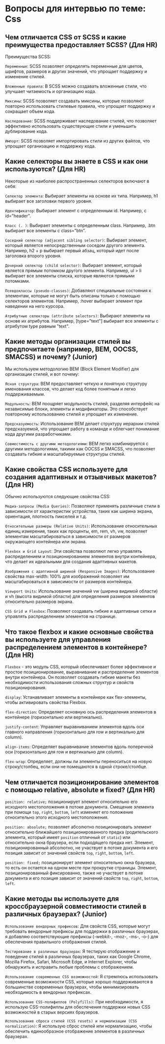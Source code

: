 # Вопросы для интервью по теме: Css

## Чем отличается CSS от SCSS и какие преимущества предоставляет SCSS? (Для HR)
Преимущества SCSS:

`Переменные`: SCSS позволяет определять переменные для цветов, шрифтов, размеров и других значений, что упрощает поддержку и изменение стилей.

`Вложенные правила`: В SCSS можно создавать вложенные стили, что улучшает читаемость и организацию кода.

`Миксины`: SCSS позволяет создавать миксины, которые позволяют повторно использовать стилевые правила, что упрощает поддержку и сокращает объем кода.

`Наследование`: SCSS поддерживает наследование стилей, что позволяет эффективно использовать существующие стили и уменьшить дублирование кода.

`Импорт`: SCSS позволяет импортировать стили из других файлов, что упрощает организацию и поддержку кода.


## Какие селекторы вы знаете в CSS и как они используются? (Для HR)


Некоторые из наиболее распространенных селекторов включают в себя:

`Селектор элемента`: Выбирает элементы на основе их типа. Например, h1 выбирает все заголовки первого уровня.

`Идентификатор`: Выбирает элемент с определенным id. Например, с id="header".

`Класс (. )`: Выбирает элементы с определенным class. Например, .btn выбирает все элементы с class="btn".

`Соседний селектор (adjacent sibling selector)`: Выбирает элемент, который является непосредственным соседом другого элемента. Например, h2 + p выбирает первый абзац, который идет после заголовка второго уровня.

`Дочерний селектор (child selector)`: Выбирает элемент, который является прямым потомком другого элемента. Например, ul > li выбирает все элементы списка, которые являются прямыми потомками.

`Псевдоклассы (pseudo-classes)`: Добавляют специальные состояния к элементам, которые не могут быть описаны только с помощью селекторов элементов. Например, :hover выбирает элемент при наведении на него курсора.

`Атрибутные селекторы (attribute selectors)`: Выбирают элементы на основе их атрибутов. Например, [type="text"] выбирает все элементы с атрибутом type равным "text".

## Какие методы организации стилей вы предпочитаете (например, BEM, OOCSS, SMACSS) и почему? (Junior)

Мы используем методологию BEM (Block Element Modifier) для организации стилей, и вот почему:

`Ясная структура`: BEM предоставляет четкую и понятную структуру именования классов, что делает код более понятным и легко поддерживаемым.

`Модульность`: BEM поощряет модульность стилей, разделяя интерфейс на независимые блоки, элементы и модификаторы. Это способствует повторному использованию стилей и упрощает их изменение.

`Предсказуемость`: Использование BEM делает структуру иерархии стилей предсказуемой, что упрощает работу в команде и облегчает понимание кода другими разработчиками.

`Совместимость с другими методологиями`: BEM легко комбинируется с другими методологиями, такими как OOCSS и SMACSS, что позволяет создавать гибкие и масштабируемые структуры стилей.


## Какие свойства CSS используете для создания адаптивных и отзывчивых макетов? (Для HR)
Обычно используются следующие свойства CSS:

`Медиа-запросы (Media Queries)`: Позволяют применять различные стили в зависимости от характеристик устройства, таких как ширина экрана, ориентация, плотность пикселей и т.д.

`Относительные размеры (Relative Units)`: Использование относительных единиц измерения, таких как проценты, em, rem, vh, vw, позволяет элементам масштабироваться в зависимости от размеров окружающего контейнера или экрана.

`Flexbox и Grid Layout`: Эти свойства позволяют легко управлять распределением и позиционированием элементов внутри контейнера, что делает их идеальными для создания адаптивных макетов.

`Изображения с адаптивной шириной (Responsive Images)`: Использование свойства max-width: 100% для изображений позволяет им масштабироваться в зависимости от размеров контейнера.

`Viewport Units`: Использование значений vw (ширина видимой области) и vh (высота видимой области) для определения размеров элементов относительно размеров экрана.

`CSS Grid и Flexbox`: Позволяют создавать гибкие и адаптивные сетки и управлять распределением элементов на странице.

## Что такое flexbox и какие основные свойства вы используете для управления распределением элементов в контейнере? (Для HR)

`Flexbox` - это модуль CSS, который обеспечивает более эффективное и простое позиционирование, выравнивание и распределение элементов внутри контейнера. Он позволяет создавать гибкие макеты без необходимости использования сложных структур и свойств позиционирования.

`display`: Устанавливает элементы в контейнере как flex-элементы, чтобы активировать свойства Flexbox.

`flex-direction`: Определяет основную ось распределения элементов в контейнере (горизонтально или вертикально).

`justify-content`: Управляет выравниванием элементов вдоль оси главного направления (горизонтально для row и вертикально для column).

`align-items`: Определяет выравнивание элементов вдоль поперечной оси (горизонтально для row и вертикально для column).

`flex-wrap`: Определяет, должны ли элементы переноситься на новую строку/столбец, если они не помещаются в одной строке/столбце.


## Чем отличается позиционирование элементов с помощью relative, absolute и fixed? (Для HR)

`position: relative;` позиционирует элемент относительно его исходного местоположения в потоке документа. Смещение элемента при помощи `top`, `right`, `bottom`, `left` изменяет его положение относительно этого исходного местоположения.

`position: absolute;` позволяет абсолютно позиционировать элемент относительно ближайшего позиционированного предка (родительского элемента, который имеет `position` отличный от `static`) или относительно окна браузера, если подходящего предка нет. Элемент, позиционированный абсолютно, не участвует в потоке документа и его позиция зависит от значений свойств `top`, `right`, `bottom`, `left`.

`position: fixed;` позиционирует элемент относительно окна браузера, то есть он остается на одном месте при прокрутке страницы. Элемент, позиционированный фиксированно, также не участвует в потоке документа и его позиция зависит от значений свойств `top`, `right`, `bottom`, `left`.


## Какие методы вы используете для кроссбраузерной совместимости стилей в различных браузерах? (Junior)

`Использование вендорных префиксов`: Для свойств CSS, которые могут требовать вендорные префиксы для поддержки в различных браузерах, я добавляю соответствующие префиксы (-webkit-, -moz-, -ms-, -o-) для обеспечения правильного отображения стилей.

`Тестирование в различных браузерах`: Я тестирую отображение и поведение стилей в различных браузерах, таких как Google Chrome, Mozilla Firefox, Safari, Microsoft Edge, и Internet Explorer, чтобы обнаружить и исправить любые проблемы с отображением.

`Использование современных CSS возможностей`: Я стремлюсь использовать современные возможности CSS, которые хорошо поддерживаются в большинстве современных браузерах, чтобы минимизировать необходимость в вендорных префиксах.

`Использование CSS-полифиллов (Polyfills)`: При необходимости, я использую CSS-полифиллы для обеспечения поддержки новых CSS возможностей в старых версиях браузеров.

`Использование сброса стилей (CSS resets) и нормализации (CSS normalization)`: Я использую сброс стилей или нормализацию, чтобы обеспечить единообразное отображение элементов в различных браузерах.
